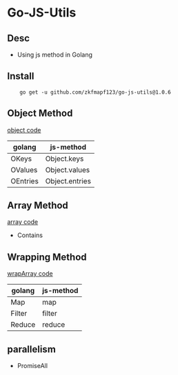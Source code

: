 # Go-JS-Utils

## Desc

- Using js method in Golang

## Install

```
    go get -u github.com/zkfmapf123/go-js-utils@1.0.6
```

## Object Method

[object code](./object.go)

|golang|js-method|
|---|---|
|OKeys|Object.keys|
|OValues|Object.values|
|OEntries|Object.entries|

## Array Method

[array code](./array.go)

- Contains

## Wrapping Method

[wrapArray code](./wrapArray.go)

|golang|js-method|
|---|---|
|Map|map|
|Filter|filter|
|Reduce|reduce|

## parallelism 

- PromiseAll